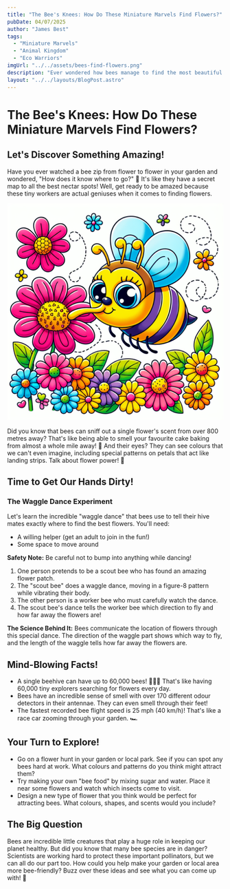 ```yaml
---
title: "The Bee's Knees: How Do These Miniature Marvels Find Flowers?"
pubDate: 04/07/2025
author: "James Best"
tags:
  - "Miniature Marvels"
  - "Animal Kingdom" 
  - "Eco Warriors"
imgUrl: "../../assets/bees-find-flowers.png"
description: "Ever wondered how bees manage to find the most beautiful flowers in your garden? Get ready to uncover the amazing secrets of these tiny pollinators and their flower-finding superpowers! From dazzling dances to incredible senses, you'll be buzzing with excitement by the end of this pollen-packed adventure."
layout: "../../layouts/BlogPost.astro"
---
```


# The Bee's Knees: How Do These Miniature Marvels Find Flowers?

## Let's Discover Something Amazing!

Have you ever watched a bee zip from flower to flower in your garden and wondered, "How does it know where to go?" 🐝 It's like they have a secret map to all the best nectar spots! Well, get ready to be amazed because these tiny workers are actual geniuses when it comes to finding flowers.

![A bee collecting nectar from a flower](../../assets/bees-find-flowers.png)

Did you know that bees can sniff out a single flower's scent from over 800 metres away? That's like being able to smell your favourite cake baking from almost a whole mile away! 🍰 And their eyes? They can see colours that we can't even imagine, including special patterns on petals that act like landing strips. Talk about flower power! 🌺

## Time to Get Our Hands Dirty!

### The Waggle Dance Experiment

Let's learn the incredible "waggle dance" that bees use to tell their hive mates exactly where to find the best flowers. You'll need:

- A willing helper (get an adult to join in the fun!)
- Some space to move around

**Safety Note:** Be careful not to bump into anything while dancing!

1. One person pretends to be a scout bee who has found an amazing flower patch.
2. The "scout bee" does a waggle dance, moving in a figure-8 pattern while vibrating their body.
3. The other person is a worker bee who must carefully watch the dance.
4. The scout bee's dance tells the worker bee which direction to fly and how far away the flowers are!

**The Science Behind It:** Bees communicate the location of flowers through this special dance. The direction of the waggle part shows which way to fly, and the length of the waggle tells how far away the flowers are.

## Mind-Blowing Facts!

- A single beehive can have up to 60,000 bees! 🐝🐝🐝 That's like having 60,000 tiny explorers searching for flowers every day.
- Bees have an incredible sense of smell with over 170 different odour detectors in their antennae. They can even smell through their feet!
- The fastest recorded bee flight speed is 25 mph (40 km/h)! That's like a race car zooming through your garden. 🏎️

## Your Turn to Explore!

- Go on a flower hunt in your garden or local park. See if you can spot any bees hard at work. What colours and patterns do you think might attract them?
- Try making your own "bee food" by mixing sugar and water. Place it near some flowers and watch which insects come to visit.
- Design a new type of flower that you think would be perfect for attracting bees. What colours, shapes, and scents would you include?

## The Big Question

Bees are incredible little creatures that play a huge role in keeping our planet healthy. But did you know that many bee species are in danger? Scientists are working hard to protect these important pollinators, but we can all do our part too. How could you help make your garden or local area more bee-friendly? Buzz over these ideas and see what you can come up with! 🌻

